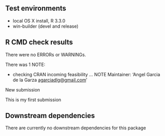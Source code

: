 ## Test environments
* local OS X install, R 3.3.0
* win-builder (devel and release)

## R CMD check results
There were no ERRORs or WARNINGs. 

There was 1 NOTE:
  
  * checking CRAN incoming feasibility ... NOTE
Maintainer: ‘Angel Garcia de la Garza <agarciadlg@gmail.com>’

New submission

This is my first submission

## Downstream dependencies
There are currently no downstream dependencies for this package